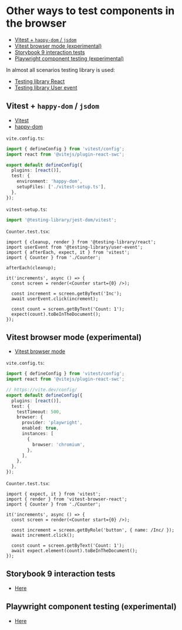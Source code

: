 # Other ways to test components in the browser

- [Vitest + `happy-dom` / `jsdom`](#vitest--happy-dom--jsdom)
- [Vitest browser mode (experimental)](#vitest-browser-mode-experimental)
- [Storybook 9 interaction tests](#storybook-9-interaction-tests)
- [Playwright component testing (experimental)](#playwright-component-testing-experimental)

In almost all scenarios testing library is used:

- [Testing library React](https://testing-library.com/docs/react-testing-library/intro)
- [Testing library User event](https://testing-library.com/docs/user-event/intro)

## Vitest + `happy-dom` / `jsdom`

- [Vitest](https://vitest.dev/guide/)
- [happy-dom](https://github.com/capricorn86/happy-dom)

`vite.config.ts`:

```ts
import { defineConfig } from 'vitest/config';
import react from '@vitejs/plugin-react-swc';

export default defineConfig({
  plugins: [react()],
  test: {
    environment: 'happy-dom',
    setupFiles: ['./vitest-setup.ts'],
  },
});
```

`vitest-setup.ts`:

```ts
import '@testing-library/jest-dom/vitest';
```

`Counter.test.tsx`:

```tsx
import { cleanup, render } from '@testing-library/react';
import userEvent from '@testing-library/user-event';
import { afterEach, expect, it } from 'vitest';
import { Counter } from './Counter';

afterEach(cleanup);

it('increments', async () => {
  const screen = render(<Counter start={0} />);

  const increment = screen.getByText('Inc');
  await userEvent.click(increment);

  const count = screen.getByText('Count: 1');
  expect(count).toBeInTheDocument();
});
```

## Vitest browser mode (experimental)

- [Vitest browser mode](https://vitest.dev/guide/browser/)

`vite.config.ts`:

```ts
import { defineConfig } from 'vitest/config';
import react from '@vitejs/plugin-react-swc';

// https://vite.dev/config/
export default defineConfig({
  plugins: [react()],
  test: {
    testTimeout: 500,
    browser: {
      provider: 'playwright',
      enabled: true,
      instances: [
        {
          browser: 'chromium',
        },
      ],
    },
  },
});
```

`Counter.test.tsx`:

```tsx
import { expect, it } from 'vitest';
import { render } from 'vitest-browser-react';
import { Counter } from './Counter';

it('increments', async () => {
  const screen = render(<Counter start={0} />);

  const increment = screen.getByRole('button', { name: /Inc/ });
  await increment.click();

  const count = screen.getByText('Count: 1');
  await expect.element(count).toBeInTheDocument();
});
```

## Storybook 9 interaction tests

- [Here](https://storybook.js.org/docs/writing-tests/interaction-testing)

## Playwright component testing (experimental)

- [Here](https://playwright.dev/docs/test-components)
